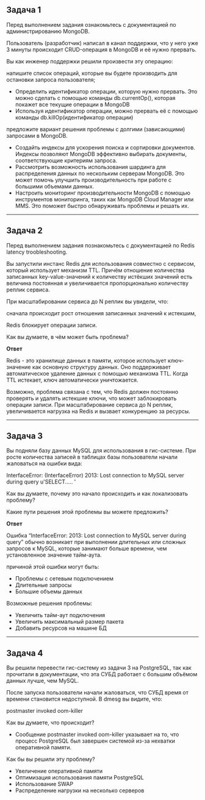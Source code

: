 Задача 1
---
Перед выполнением задания ознакомьтесь с документацией по администрированию MongoDB.

Пользователь (разработчик) написал в канал поддержки, что у него уже 3 минуты происходит CRUD-операция в MongoDB и её нужно прервать.

Вы как инженер поддержки решили произвести эту операцию:

напишите список операций, которые вы будете производить для остановки запроса пользователя;

* Определить идентификатор операции, которую нужно прервать. Это можно сделать с помощью команды db.currentOp(), которая покажет все текущие операции в MongoDB
* Используя идентификатор операции, можно прервать её с помощью команды db.killOp(идентификатор операции)

предложите вариант решения проблемы с долгими (зависающими) запросами в MongoDB.

* Создайть индексы для ускорения поиска и сортировки документов. Индексы позволяют MongoDB эффективно выбирать документы, соответствующие критериям запроса.
* Рассмотрить возможность использования шардинга для распределения данных по нескольким серверам MongoDB. Это может помочь улучшить производительность при работе с большими объемами данных.
* Настроить мониторинг производительности MongoDB с помощью инструментов мониторинга, таких как MongoDB Cloud Manager или MMS. Это поможет быстро обнаруживать проблемы и решать их.
***

Задача 2
---

Перед выполнением задания познакомьтесь с документацией по Redis latency troobleshooting.

Вы запустили инстанс Redis для использования совместно с сервисом, который использует механизм TTL. Причём отношение количества записанных key-value-значений к количеству истёкших значений есть величина постоянная и увеличивается пропорционально количеству реплик сервиса.

При масштабировании сервиса до N реплик вы увидели, что:

сначала происходит рост отношения записанных значений к истекшим,

Redis блокирует операции записи.

Как вы думаете, в чём может быть проблема?

**Ответ**

Redis - это хранилище данных в памяти, которое использует ключ-значение как основную структуру данных. Оно поддерживает автоматическое удаление данных с помощью механизма TTL. Когда TTL истекает, ключ автоматически уничтожается.

Возможно, проблема связана с тем, что Redis должен постоянно проверять и удалять истекшие ключи, что может заблокировать операции записи. При масштабирование сервиса до N реплик, увеличивается нагрузка на Redis и вызвает конкуренцию за ресурсы.

***

Задача 3
---
Вы подняли базу данных MySQL для использования в гис-системе. При росте количества записей в таблицах базы пользователи начали жаловаться на ошибки вида:

InterfaceError: (InterfaceError) 2013: Lost connection to MySQL server during query u'SELECT..... '

Как вы думаете, почему это начало происходить и как локализовать проблему?

Какие пути решения этой проблемы вы можете предложить?

**Ответ**

Ошибка “InterfaceError: 2013: Lost connection to MySQL server during query” обычно возникает при выполнении длительных или сложных запросов к MySQL, которые занимают больше времени, чем установленное значение тайм-аута.

причиной этой ошибки могут быть:

* Проблемы с сетевым подключением
* Длительные запросы
* Большие объемы данных

Возможные решения проблемы:

* Увеличить тайм-аут подключения
* Увеличить максимальный размер пакета
* Добавить ресурсов на машине БД

***

Задача 4
---

Вы решили перевести гис-систему из задачи 3 на PostgreSQL, так как прочитали в документации, что эта СУБД работает с большим объёмом данных лучше, чем MySQL.

После запуска пользователи начали жаловаться, что СУБД время от времени становится недоступной. В dmesg вы видите, что:

postmaster invoked oom-killer

Как вы думаете, что происходит?

* Сообщение postmaster invoked oom-killer указывает на то, что процесс PostgreSQL был завершен системой из-за нехватки оперативной памяти.

Как бы вы решили эту проблему?

* Увеличение оперативной памяти
* Оптимизация использования памяти PostgreSQL
* Использование SWAP
* Распределение нагрузки на несколько серверов




